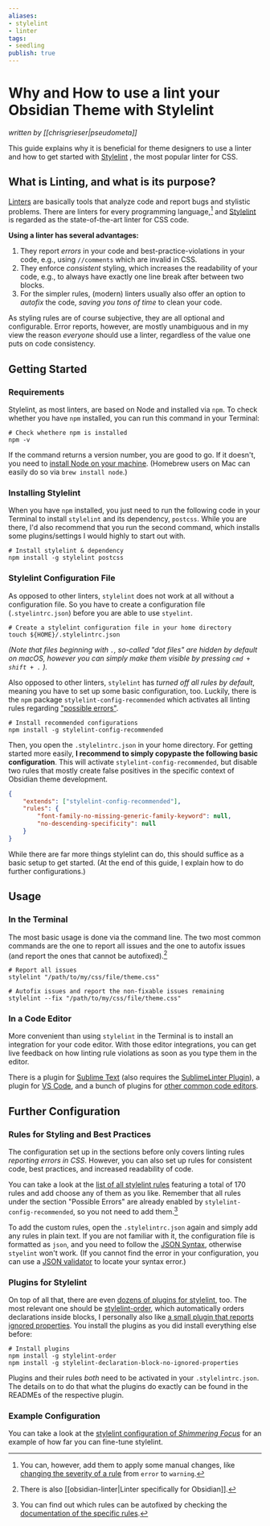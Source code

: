 ```yaml
---
aliases: 
- stylelint
- linter
tags:
- seedling
publish: true
---
```


# Why and How to use a lint your Obsidian Theme with Stylelint
*written by [[chrisgrieser|pseudometa]]*

This guide explains why it is beneficial for theme designers to use a linter and how to get started with [Stylelint](https://stylelint.io/) , the most popular linter for CSS.

## What is Linting, and what is its purpose?
[Linters](https://www.wikiwand.com/en/Lint_(software)) are basically tools that analyze code and report bugs and stylistic problems. There are linters for every programming language,[^1] and [Stylelint](https://stylelint.io/) is regarded as the state-of-the-art linter for CSS code.

__Using a linter has several advantages:__
1. They report *errors* in your code and best-practice-violations in your code, e.g., using `//comments` which are invalid in CSS.
2. They enforce *consistent* styling, which increases the readability of your code, e.g., to always have exactly one line break after between two blocks.
3. For the simpler rules, (modern) linters usually also offer an option to *autofix* the code, *saving you tons of time* to clean your code.

As styling rules are of course subjective, they are all optional and configurable. Error reports, however, are mostly unambiguous and in my view the reason *everyone* should use a linter, regardless of the value one puts on code consistency.

## Getting Started

### Requirements
Stylelint, as most linters, are based on Node and installed via `npm`. To check whether you have `npm` installed, you can run this command in your Terminal:

```shell
# Check whethere npm is installed
npm -v
```

If the command returns a version number, you are good to go. If it doesn't, you need to [install Node on your machine](https://docs.npmjs.com/downloading-and-installing-node-js-and-npm). (Homebrew users on Mac can easily do so via `brew install node`.)

### Installing Stylelint
When you have `npm` installed, you just need to run the following code in your Terminal to install `stylelint` and its dependency, `postcss`. While you are there, I'd also recommend that you run the second command, which installs some plugins/settings I would highly to start out with.

```shell
# Install stylelint & dependency
npm install -g stylelint postcss
```

### Stylelint Configuration File
As opposed to other linters, `stylelint` does not work at all without a configuration file. So you have to create a configuration file (`.styelintrc.json`) before you are able to use `styelint`.

```shell
# Create a stylelint configuration file in your home directory
touch ${HOME}/.stylelintrc.json
```

*(Note that files beginning with `.`, so-called "dot files" are hidden by default on macOS, however you can simply make them visible by pressing `cmd + shift + .` ).*

Also opposed to other linters, `stylelint` has *turned off all rules by default*, meaning you have to set up some basic configuration, too. Luckily, there is the `npm` package `stylelint-config-recommended` which activates all linting rules regarding ["possible errors"](https://stylelint.io/user-guide/rules/list/#possible-errors).

```shell
# Install recommended configurations
npm install -g stylelint-config-recommended
```

Then, you open the `.stylelintrc.json` in your home directory. For getting started more easily, __I recommend to simply copypaste the following basic configuration__. This will activate `stylelint-config-recommended`, but disable two rules that mostly create false positives in the specific context of Obsidian theme development.

```json
{
	"extends": ["stylelint-config-recommended"],
	"rules": {
		"font-family-no-missing-generic-family-keyword": null,
		"no-descending-specificity": null
	}
}
```

While there are far more things stylelint can do, this should suffice as a basic setup to get started. (At the end of this guide, I explain how to do further configurations.)

## Usage

### In the Terminal
The most basic usage is done via the command line. The two most common commands are the one to report all issues and the one to autofix issues (and report the ones that cannot be autofixed).[^2]

```shell
# Report all issues
stylelint "/path/to/my/css/file/theme.css"

# Autofix issues and report the non-fixable issues remaining
stylelint --fix "/path/to/my/css/file/theme.css"
```

### In a Code Editor
More convenient than using `stylelint` in the Terminal is to install an integration for your code editor. With those editor integrations, you can get live feedback on how linting rule violations as soon as you type them in the editor.

There is a plugin for [Sublime Text](https://packagecontrol.io/packages/SublimeLinter-stylelint) (also requires the [SublimeLinter Plugin](https://packagecontrol.io/packages/SublimeLinter)), a plugin for [VS Code](https://marketplace.visualstudio.com/items), and a bunch of plugins for [other common code editors](https://stylelint.io/user-guide/integrations/editor/).

## Further Configuration

### Rules for Styling and Best Practices
The configuration set up in the sections before only covers linting rules *reporting errors in CSS*. However, you can also set up rules for consistent code, best practices, and increased readability of code.

You can take a look at the [list of all stylelint rules](https://stylelint.io/user-guide/rules/list/) featuring a total of 170 rules and add choose any of them as you like. Remember that all rules under the section "Possible Errors" are already enabled by `stylelint-config-recommended`, so you not need to add them.[^3]

To add the custom rules, open the `.stylelintrc.json` again and simply add any rules in plain text. If you are not familiar with it, the configuration file is formatted as `json`, and you need to follow the [JSON Syntax](https://www.w3schools.com/js/js_json_syntax.asp), otherwise `styelint` won't work. (If you cannot find the error in your configuration, you can use a [JSON validator](https://jsonformatter.curiousconcept.com/) to locate your syntax error.)

### Plugins for Stylelint
On top of all that, there are even [dozens of plugins for stylelint](https://github.com/hudochenkov/stylelint-order), too. The most relevant one should be [stylelint-order](https://github.com/hudochenkov/stylelint-order), which automatically orders declarations inside blocks, I personally also like [a small plugin that reports ignored properties](https://www.npmjs.com/package/stylelint-declaration-block-no-ignored-properties). You install the plugins as you did install everything else before:

```shell
# Install plugins
npm install -g stylelint-order 
npm install -g stylelint-declaration-block-no-ignored-properties
```

Plugins and their rules *both* need to be activated in your `.stylelintrc.json`. The details on to do that what the plugins do exactly can be found in the READMEs of the respective plugin.

### Example Configuration
You can take a look at the [stylelint configuration of *Shimmering Focus*](https://github.com/chrisgrieser/shimmering-focus/blob/main/.stylelintrc.json) for an example of how far you can fine-tune stylelint.

[^1]: You can, however, add them to apply some manual changes, like [changing the severity of a rule](https://stylelint.io/user-guide/configure#severity) from `error` to `warning`.
[^2]: There is also [[obsidian-linter|Linter specifically for Obsidian]].
[^3]: You can find out which rules can be autofixed by checking the [documentation of the specific rules](https://stylelint.io/user-guide/rules/list/#possible-errors).
